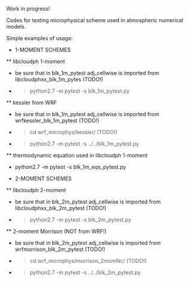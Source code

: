 Work in progress!

Codes for testing microphysical scheme used in atmospheric numerical models.

Simple examples of usage:

* 1-MOMENT SCHEMES

** libcloudph 1-moment
 - be sure that in blk_1m_pytest adj_cellwise is imported from libcloudphxx_blk_1m_pytes (TODO!)
 - >python2.7 -m pytest -s blk_1m_pytest.py

** kessler from WRF
 -  be sure that in blk_1m_pytest adj_cellwise is imported  from wrfkessler_blk_1m_pytest (TODO!)
 - >cd wrf_microphys/kessler/ (TODO!)
 - >python2.7 -m pytest -s ../../blk_1m_pytest.py

** thermodynamic equation used in libcloudph 1-moment
 - python2.7 -m pytest -s blk_1m_eqs_pytest.py


* 2-MOMENT SCHEMES

** libcloudph 2-moment
 - be sure that in blk_2m_pytest adj_cellwise is imported from libcloudphxx_blk_2m_pytest (TODO!)
 - >python2.7 -m pytest -s blk_2m_pytest.py

** 2-moment Morrison (NOT from WRF!)
 -  be sure that in blk_2m_pytest adj_cellwise is imported  from wrfmorrison_blk_2m_pytest (TODO!)
 - >cd wrf_microphys/morrison_2momNc/ (TODO!)
 - >python2.7 -m pytest -s ../../blk_2m_pytest.py

